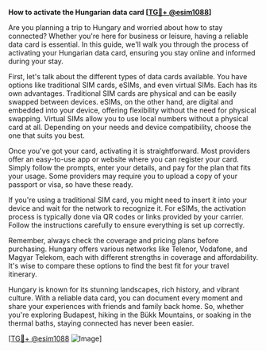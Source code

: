 **How to activate the Hungarian data card [[TG💪+ @esim1088](https://t.me/s/esim1088)]**

Are you planning a trip to Hungary and worried about how to stay connected? Whether you're here for business or leisure, having a reliable data card is essential. In this guide, we'll walk you through the process of activating your Hungarian data card, ensuring you stay online and informed during your stay.

First, let's talk about the different types of data cards available. You have options like traditional SIM cards, eSIMs, and even virtual SIMs. Each has its own advantages. Traditional SIM cards are physical and can be easily swapped between devices. eSIMs, on the other hand, are digital and embedded into your device, offering flexibility without the need for physical swapping. Virtual SIMs allow you to use local numbers without a physical card at all. Depending on your needs and device compatibility, choose the one that suits you best.

Once you've got your card, activating it is straightforward. Most providers offer an easy-to-use app or website where you can register your card. Simply follow the prompts, enter your details, and pay for the plan that fits your usage. Some providers may require you to upload a copy of your passport or visa, so have these ready.

If you're using a traditional SIM card, you might need to insert it into your device and wait for the network to recognize it. For eSIMs, the activation process is typically done via QR codes or links provided by your carrier. Follow the instructions carefully to ensure everything is set up correctly.

Remember, always check the coverage and pricing plans before purchasing. Hungary offers various networks like Telenor, Vodafone, and Magyar Telekom, each with different strengths in coverage and affordability. It's wise to compare these options to find the best fit for your travel itinerary.

Hungary is known for its stunning landscapes, rich history, and vibrant culture. With a reliable data card, you can document every moment and share your experiences with friends and family back home. So, whether you're exploring Budapest, hiking in the Bükk Mountains, or soaking in the thermal baths, staying connected has never been easier.

[[TG💪+ @esim1088](https://t.me/s/esim1088) ![Image](https://i.postimg.cc/Y0z9fWf4/image.png)]
